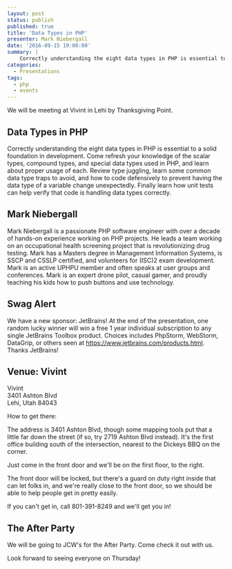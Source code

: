 ```yaml
---
layout: post
status: publish
published: true
title: 'Data Types in PHP'
presenter: Mark Niebergall
date: '2016-09-15 19:00:00'
summary: |
    Correctly understanding the eight data types in PHP is essential to a solid foundation in development. Come refresh your knowledge of the scalar types, compound types, and special data types used in PHP, and learn about proper usage of each. Review type juggling, learn some common data type traps to avoid, and how to code defensively to prevent having the data type of a variable change unexpectedly. Finally learn how unit tests can help verify that code is handling data types correctly.
categories:
  - Presentations
tags:
  - php
  - events
---
```


We will be meeting at Vivint in Lehi by Thanksgiving Point.

## Data Types in PHP

Correctly understanding the eight data types in PHP is essential to a solid foundation in development. Come refresh your knowledge of the scalar types, compound types, and special data types used in PHP, and learn about proper usage of each. Review type juggling, learn some common data type traps to avoid, and how to code defensively to prevent having the data type of a variable change unexpectedly. Finally learn how unit tests can help verify that code is handling data types correctly.

## Mark Niebergall

Mark Niebergall is a passionate PHP software engineer with over a decade of hands-on experience working on PHP projects. He leads a team working on an occupational health screening project that is revolutionizing drug testing. Mark has a Masters degree in Management Information Systems, is SSCP and CSSLP certified, and volunteers for (ISC)2 exam development. Mark is an active UPHPU member and often speaks at user groups and conferences. Mark is an expert drone pilot, casual gamer, and proudly teaching his kids how to push buttons and use technology.

## Swag Alert

We have a new sponsor: JetBrains! At the end of the presentation, one random lucky winner will win a free 1 year individual subscription to any single JetBrains Toolbox product. Choices includes PhpStorm, WebStorm, DataGrip, or others seen at https://www.jetbrains.com/products.html. Thanks JetBrains!

## Venue: Vivint

Vivint<br/>
3401 Ashton Blvd<br/>
Lehi, Utah 84043

How to get there:

The address is 3401 Ashton Blvd, though some mapping tools put that a little far down the street (if so, try 2719 Ashton Blvd instead). It's the first office building south of the intersection, nearest to the Dickeys BBQ on the corner.

Just come in the front door and we'll be on the first floor, to the right.

The front door will be locked, but there's a guard on duty right inside that can let folks in, and we're really close to the front door, so we should be able to help people get in pretty easily.

If you can't get in, call 801-391-8249 and we'll get you in!

## The After Party

We will be going to JCW's for the After Party. Come check it out with us.

Look forward to seeing everyone on Thursday!
